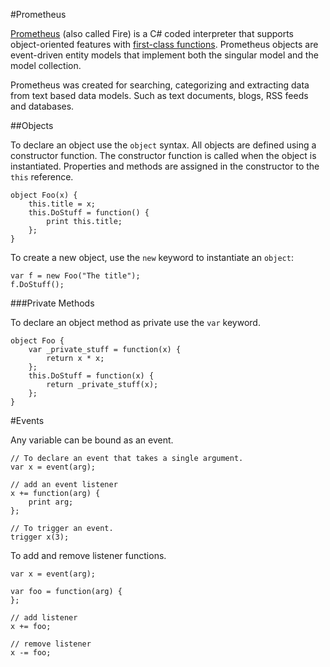 #Prometheus

[Prometheus](http://pro.me-the.us) (also called Fire) is a C# coded interpreter that supports object-oriented features with [first-class functions](https://en.wikipedia.org/wiki/First-class_functions). Prometheus objects are event-driven entity models that implement both the singular model and the model collection. 

Prometheus was created for searching, categorizing and extracting data from text based data models. Such as text documents, blogs, RSS feeds and databases.

##Objects

To declare an object use the `object` syntax. All objects are defined using a constructor function. The constructor function is called when the object is instantiated. Properties and methods are assigned in the constructor to the `this` reference.

	object Foo(x) {
		this.title = x;
		this.DoStuff = function() {
			print this.title;
		};
	}

To create a new object, use the `new` keyword to instantiate an `object`:

	var f = new Foo("The title");
	f.DoStuff();

###Private Methods

To declare an object method as private use the `var` keyword.

	object Foo {
		var _private_stuff = function(x) {
			return x * x;
		};
		this.DoStuff = function(x) {
			return _private_stuff(x);
		};
	}

#Events

Any variable can be bound as an event.

	// To declare an event that takes a single argument.
	var x = event(arg);

	// add an event listener
	x += function(arg) {
		print arg;
	};

	// To trigger an event.
	trigger x(3);

To add and remove listener functions.

	var x = event(arg);

	var foo = function(arg) {
	};

	// add listener
	x += foo;

	// remove listener
	x -= foo;
